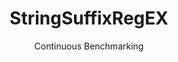 ---
layout: default
title: StringSuffixRegEX
subtitle: Continuous Benchmarking
selected: String
expanded: Benchmarking
benchmark: /individual_results/StringSuffixRegEX.html
---